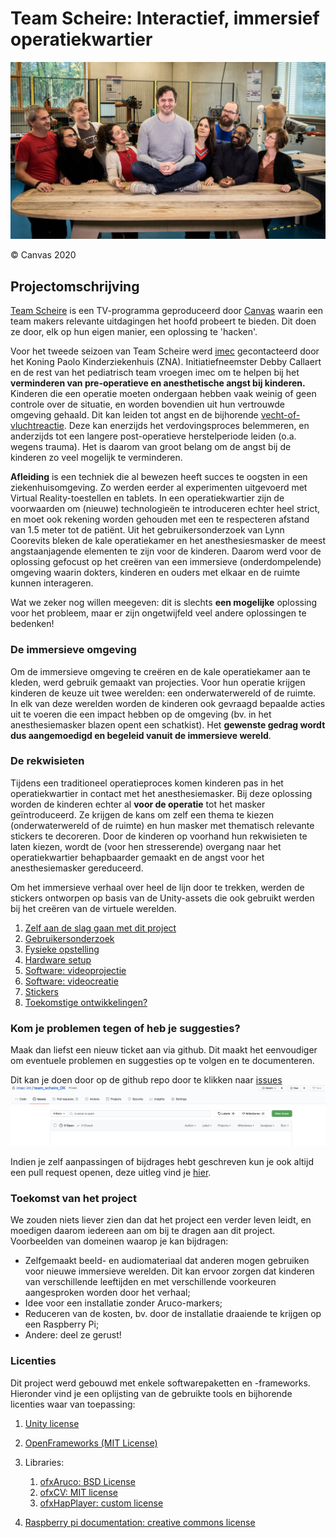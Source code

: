 # Team Scheire: Interactief, immersief operatiekwartier

![](./docs/images/scheire.jpg)

&copy; Canvas 2020


## Projectomschrijving

[Team Scheire](https://www.canvas.be/team-scheire) is een TV-programma geproduceerd door [Canvas](https://www.canvas.be/) waarin een team makers relevante uitdagingen het hoofd probeert te bieden. Dit doen ze door, elk op hun eigen manier, een oplossing te 'hacken'.

Voor het tweede seizoen van Team Scheire werd [imec](https://www.imec.be/nl) gecontacteerd door het Koning Paolo Kinderziekenhuis (ZNA). Initiatiefneemster Debby Callaert en de rest van het pediatrisch team vroegen imec om te helpen bij het __verminderen van pre-operatieve en anesthetische angst bij kinderen.__ 
Kinderen die een operatie moeten ondergaan hebben vaak weinig of geen controle over de situatie, en worden bovendien uit hun vertrouwde omgeving gehaald. Dit kan leiden tot angst en de bijhorende [vecht-of-vluchtreactie](https://nl.wikipedia.org/wiki/Vecht-of-vluchtreactie). Deze kan enerzijds het verdovingsproces belemmeren, en anderzijds tot een langere post-operatieve herstelperiode leiden (o.a. wegens trauma). Het is daarom van groot belang om de angst bij de kinderen zo veel mogelijk te verminderen.


**Afleiding** is een techniek die al bewezen heeft succes te oogsten in een ziekenhuisomgeving. Zo werden eerder al experimenten uitgevoerd met Virtual Reality-toestellen en tablets. In een operatiekwartier zijn de voorwaarden om (nieuwe) technologieën te introduceren echter heel strict, en moet ook rekening worden gehouden met een te respecteren afstand van 1.5 meter tot de patiënt.
Uit het gebruikersonderzoek van Lynn Coorevits bleken de kale operatiekamer en het anesthesiesmasker de meest angstaanjagende elementen te zijn voor de kinderen. Daarom werd voor de oplossing gefocust op het creëren van een immersieve (onderdompelende) omgeving waarin dokters, kinderen en ouders met elkaar en de ruimte kunnen interageren.

Wat we zeker nog willen meegeven: dit is slechts **een mogelijke** oplossing voor het probleem, maar er zijn ongetwijfeld veel andere oplossingen te bedenken!

### De immersieve omgeving

Om de immersieve omgeving te creëren en de kale operatiekamer aan te kleden, werd gebruik gemaakt van projecties. Voor hun operatie krijgen kinderen de keuze uit twee werelden: een onderwaterwereld of de ruimte. In elk van deze werelden worden de kinderen ook gevraagd bepaalde acties uit te voeren die een impact hebben op de omgeving (bv. in het anesthesiemasker blazen opent een schatkist). Het **gewenste gedrag wordt dus aangemoedigd en begeleid vanuit de immersieve wereld**.


### De rekwisieten

Tijdens een traditioneel operatieproces komen kinderen pas in het operatiekwartier in contact met het anesthesiemasker. Bij deze oplossing worden de kinderen echter al **voor de operatie** tot het masker geïntroduceerd. Ze krijgen de kans om zelf een thema te kiezen (onderwaterwereld of de ruimte) en hun masker met thematisch relevante stickers te decoreren. Door de kinderen op voorhand hun rekwisieten te laten kiezen, wordt de (voor hen stresserende) overgang naar het operatiekwartier behapbaarder gemaakt en de angst voor het anesthesiemasker gereduceerd.

Om het immersieve verhaal over heel de lijn door te trekken, werden de stickers ontworpen op basis van de Unity-assets die ook gebruikt werden bij het creëren van de virtuele werelden.


1. [Zelf aan de slag gaan met dit project](docs/git.md)
2. [Gebruikersonderzoek](docs/gebruikersonderzoek.md)
1. [Fysieke opstelling](docs/fysieke_opstelling.md)
2. [Hardware setup](docs/hardware_NL.md)
3. [Software: videoprojectie](docs/software_video_map_NL.md)
4. [Software: videocreatie](docs/software_video_creation_NL.md)
5. [Stickers](docs/stickers.md)
6. [Toekomstige ontwikkelingen?](docs/toekomst.md)


### Kom je problemen tegen of heb je suggesties? 
Maak dan liefst een nieuw ticket aan via github. Dit maakt het eenvoudiger om eventuele problemen en suggesties op te volgen en te documenteren.

Dit kan je doen door op de github repo door te klikken naar [issues](https://github.com/imec-int/team_scheire_OK/issues)
![github issues](./docs/images/git_issues.png) 

Indien je zelf aanpassingen of bijdrages hebt geschreven kun je ook altijd een pull request openen, deze uitleg vind je [hier](docs/git.md#stap-4:-bijdragen-aan-de-repo).


### Toekomst van het project
We zouden niets liever zien dan dat het project een verder leven leidt, en moedigen daarom iedereen aan om bij te dragen aan dit project. Voorbeelden van domeinen waarop je kan bijdragen:

- Zelfgemaakt beeld- en audiomateriaal dat anderen mogen gebruiken voor nieuwe immersieve werelden. Dit kan ervoor zorgen dat kinderen van verschillende leeftijden en met verschillende voorkeuren aangesproken worden door het verhaal;
- Idee voor een installatie zonder Aruco-markers;
- Reduceren van de kosten, bv. door de installatie draaiende te krijgen op een Raspberry Pi;
- Andere: deel ze gerust!


### Licenties

Dit project werd gebouwd met enkele softwarepaketten en -frameworks. Hieronder vind je een oplijsting van de gebruikte tools en bijhorende licenties waar van toepassing:

1. [Unity license](https://unity3d.com/legal/as_terms)
2. [OpenFrameworks (MIT License)](https://openframeworks.cc/about/license/)
3. Libraries:

	1. [ofxAruco: BSD License](https://github.com/arturoc/ofxAruco)
	2. [ofxCV: MIT license](https://github.com/kylemcdonald/ofxCv)
	3. [ofxHapPlayer: custom license](https://github.com/bangnoise/ofxHapPlayer/blob/master/LICENSE)
	
4. [Raspberry pi documentation: creative commons license](https://www.raspberrypi.org/documentation/)

